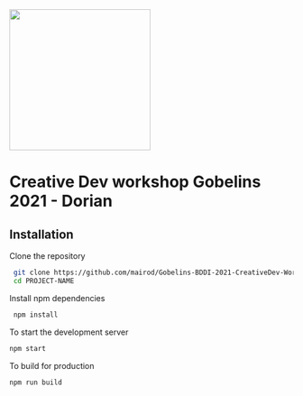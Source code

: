 <img alt="" src="https://pbs.twimg.com/profile_images/1118495722058452993/uXevynW7_400x400.png" width="250">

# Creative Dev workshop Gobelins 2021 - Dorian

## Installation

Clone the repository

```sh
 git clone https://github.com/mairod/Gobelins-BDDI-2021-CreativeDev-Workshop PROJECT-NAME
 cd PROJECT-NAME
```

Install npm dependencies

```sh
 npm install 
```

To start the development server

```sh
npm start
```

To build for production

```sh
npm run build
```
